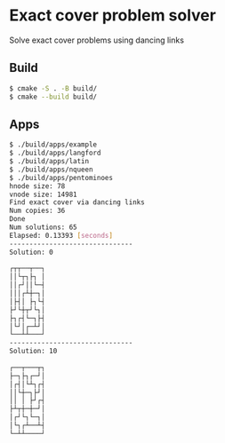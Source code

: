 # Exact cover problem solver

Solve exact cover problems using dancing links

## Build

```sh
$ cmake -S . -B build/
$ cmake --build build/
```

## Apps

```sh
$ ./build/apps/example
$ ./build/apps/langford
$ ./build/apps/latin
$ ./build/apps/nqueen
$ ./build/apps/pentominoes
hnode size: 78
vnode size: 14981
Find exact cover via dancing links
Num copies: 36
Done
Num solutions: 65
Elapsed: 0.13393 [seconds]
-------------------------------
Solution: 0
          
┌┬┬──┬──┐ 
││└┬┐├┐ │ 
││┌┘││└─┤ 
│││┌┴┼─┐│ 
│├┤│ ├┐└┤ 
├┘└┼┬┘└┐│ 
├┐┌┤└─┐├┤ 
│└┘│┌─┴┘│ 
└──┴┴───┘ 
-------------------------------
Solution: 10
          
┌──┬───┬┐ 
├─┐├┐┌─┘│ 
│┌┤│└┴┐┌┤ 
││└┼─┐├┘│ 
││ │ ├┘┌┤ 
├┴┬┼─┼─┘│ 
│┌┘└┐└─┐│ 
│└┐┌┴──┴┤ 
└─┴┴────┘
```
